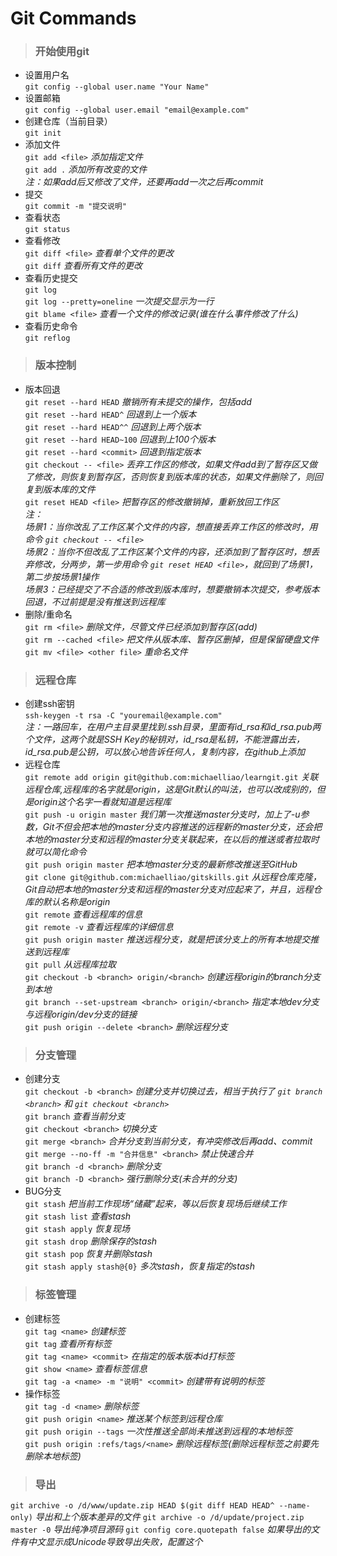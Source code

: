 # Git Commands
> ### 开始使用git  

* 设置用户名  
`git config --global user.name "Your Name"`  
* 设置邮箱  
`git config --global user.email "email@example.com"`  
* 创建仓库（当前目录）  
`git init`  
* 添加文件  
`git add <file>` _添加指定文件_  
`git add .` _添加所有改变的文件_  
_注：如果add后又修改了文件，还要再add一次之后再commit_  
* 提交  
`git commit -m "提交说明"`  
* 查看状态  
`git status`  
* 查看修改  
`git diff <file>` _查看单个文件的更改_  
`git diff` _查看所有文件的更改_  
* 查看历史提交  
`git log`  
`git log --pretty=oneline` _一次提交显示为一行_  
`git blame <file>` _查看一个文件的修改记录(谁在什么事件修改了什么)_  
* 查看历史命令  
`git reflog`

> ### 版本控制  

* 版本回退  
`git reset --hard HEAD` _撤销所有未提交的操作，包括add_  
`git reset --hard HEAD^` _回退到上一个版本_  
`git reset --hard HEAD^^` _回退到上两个版本_  
`git reset --hard HEAD~100` _回退到上100个版本_  
`git reset --hard <commit>` _回退到指定版本_  
`git checkout -- <file>` _丢弃工作区的修改，如果文件add到了暂存区又做了修改，则恢复到暂存区，否则恢复到版本库的状态，如果文件删除了，则回复到版本库的文件_  
`git reset HEAD <file>` _把暂存区的修改撤销掉，重新放回工作区_  
_注：_  
_场景1：当你改乱了工作区某个文件的内容，想直接丢弃工作区的修改时，用命令 `git checkout -- <file>`_  
_场景2：当你不但改乱了工作区某个文件的内容，还添加到了暂存区时，想丢弃修改，分两步，第一步用命令 `git reset HEAD <file>`，就回到了场景1，第二步按场景1操作_  
_场景3：已经提交了不合适的修改到版本库时，想要撤销本次提交，参考版本回退，不过前提是没有推送到远程库_  
* 删除/重命名  
`git rm <file>` _删除文件，尽管文件已经添加到暂存区(add)_  
`git rm --cached <file>` _把文件从版本库、暂存区删掉，但是保留硬盘文件_  
`git mv <file> <other file>` _重命名文件_  

> ### 远程仓库  

* 创建ssh密钥  
`ssh-keygen -t rsa -C "youremail@example.com"`  
_注：一路回车，在用户主目录里找到.ssh目录，里面有id_rsa和id_rsa.pub两个文件，这两个就是SSH Key的秘钥对，id_rsa是私钥，不能泄露出去，id_rsa.pub是公钥，可以放心地告诉任何人，复制内容，在github上添加_  
* 远程仓库  
`git remote add origin git@github.com:michaelliao/learngit.git` _关联远程仓库,远程库的名字就是origin，这是Git默认的叫法，也可以改成别的，但是origin这个名字一看就知道是远程库_  
`git push -u origin master` _我们第一次推送master分支时，加上了-u参数，Git不但会把本地的master分支内容推送的远程新的master分支，还会把本地的master分支和远程的master分支关联起来，在以后的推送或者拉取时就可以简化命令_  
`git push origin master` _把本地master分支的最新修改推送至GitHub_  
`git clone git@github.com:michaelliao/gitskills.git` _从远程仓库克隆，Git自动把本地的master分支和远程的master分支对应起来了，并且，远程仓库的默认名称是origin_  
`git remote` _查看远程库的信息_  
`git remote -v` _查看远程库的详细信息_  
`git push origin master` _推送远程分支，就是把该分支上的所有本地提交推送到远程库_  
`git pull` _从远程库拉取_  
`git checkout -b <branch> origin/<branch>` _创建远程origin的branch分支到本地_  
`git branch --set-upstream <branch> origin/<branch>` _指定本地dev分支与远程origin/dev分支的链接_  
`git push origin --delete <branch>` _删除远程分支_  

> ### 分支管理  

* 创建分支  
`git checkout -b <branch>` _创建分支并切换过去，相当于执行了 `git branch <branch>` 和 `git checkout <branch>`_  
`git branch` _查看当前分支_  
`git checkout <branch>` _切换分支_  
`git merge <branch>` _合并分支到当前分支，有冲突修改后再add、commit_  
`git merge --no-ff -m "合并信息" <branch>` _禁止快速合并_  
`git branch -d <branch>` _删除分支_  
`git branch -D <branch>` _强行删除分支(未合并的分支)_  
* BUG分支  
`git stash` _把当前工作现场“储藏”起来，等以后恢复现场后继续工作_  
`git stash list` _查看stash_  
`git stash apply` _恢复现场_  
`git stash drop` _删除保存的stash_  
`git stash pop` _恢复并删除stash_  
`git stash apply stash@{0}` _多次stash，恢复指定的stash_  

> ### 标签管理  

* 创建标签  
`git tag <name>` _创建标签_  
`git tag` _查看所有标签_  
`git tag <name> <commit>` _在指定的版本版本id打标签_  
`git show <name>` _查看标签信息_  
`git tag -a <name> -m "说明" <commit>` _创建带有说明的标签_  
* 操作标签  
`git tag -d <name>` _删除标签_  
`git push origin <name>` _推送某个标签到远程仓库_  
`git push origin --tags` _一次性推送全部尚未推送到远程的本地标签_  
`git push origin :refs/tags/<name>` _删除远程标签(删除远程标签之前要先删除本地标签)_  

> ### 导出

`git archive -o /d/www/update.zip HEAD $(git diff HEAD HEAD^ --name-only)` _导出和上个版本差异的文件_ 
`git archive -o /d/update/project.zip master -0` _导出纯净项目源码_ 
`git config core.quotepath false` _如果导出的文件有中文显示成Unicode导致导出失败，配置这个_ 
